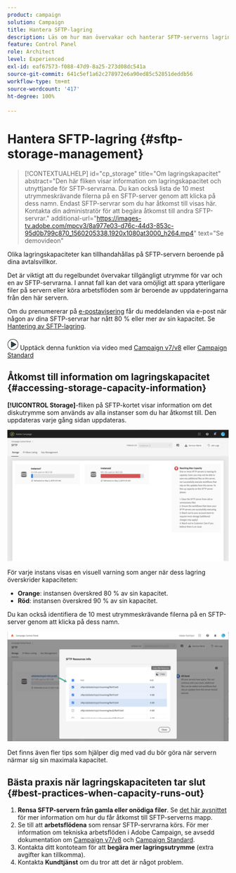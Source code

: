 ```yaml
---
product: campaign
solution: Campaign
title: Hantera SFTP-lagring
description: Läs om hur man övervakar och hanterar SFTP-serverns lagring
feature: Control Panel
role: Architect
level: Experienced
exl-id: eaf67573-f088-47d9-8a25-273d08dc541a
source-git-commit: 641c5ef1a62c278972e6a90ed85c52851deddb56
workflow-type: tm+mt
source-wordcount: '417'
ht-degree: 100%

---
```


# Hantera SFTP-lagring {#sftp-storage-management}

>[!CONTEXTUALHELP]
>id="cp_storage"
>title="Om lagringskapacitet"
>abstract="Den här fliken visar information om lagringskapacitet och utnyttjande för SFTP-servrarna. Du kan också lista de 10 mest utrymmeskrävande filerna på en SFTP-server genom att klicka på dess namn. Endast SFTP-servrar som du har åtkomst till visas här. Kontakta din administratör för att begära åtkomst till andra SFTP-servrar."
>additional-url="https://images-tv.adobe.com/mpcv3/8a977e03-d76c-44d3-853c-95d0b799c870_1560205338.1920x1080at3000_h264.mp4" text="Se demovideon"

Olika lagringskapaciteter kan tillhandahållas på SFTP-servern beroende på dina avtalsvillkor.

Det är viktigt att du regelbundet övervakar tillgängligt utrymme för var och en av SFTP-servrarna. I annat fall kan det vara omöjligt att spara ytterligare filer på servern eller köra arbetsflöden som är beroende av uppdateringarna från den här servern.

Om du prenumererar på [e-postavisering](../../performance-monitoring/using/email-alerting.md) får du meddelanden via e-post när någon av dina SFTP-servrar har nått 80 % eller mer av sin kapacitet. Se [Hantering av SFTP-lagring](../../sftp/using/sftp-storage-management.md).

![](assets/do-not-localize/how-to-video.png) Upptäck denna funktion via video med [Campaign v7/v8](https://experienceleague.adobe.com/docs/campaign-classic-learn/control-panel/sftp-management/monitoring-server-capacity.html?lang=sv#sftp-management) eller [Campaign Standard](https://experienceleague.adobe.com/docs/campaign-standard-learn/control-panel/sftp-management/monitoring-server-capacity.html?lang=sv#sftp-management)

## Åtkomst till information om lagringskapacitet {#accessing-storage-capacity-information}

**[!UICONTROL Storage]**-fliken på SFTP-kortet visar information om det diskutrymme som används av alla instanser som du har åtkomst till. Den uppdateras varje gång sidan uppdateras.

![](assets/control_panel_space.png)

För varje instans visas en visuell varning som anger när dess lagring överskrider kapaciteten:

* **Orange**: instansen överskred 80 % av sin kapacitet.
* **Röd**: instansen överskred 90 % av sin kapacitet.

Du kan också identifiera de 10 mest utrymmeskrävande filerna på en SFTP-server genom att klicka på dess namn.

![](assets/sftp-top10.png)

Det finns även fler tips som hjälper dig med vad du bör göra när servern närmar sig sin maximala kapacitet.

## Bästa praxis när lagringskapaciteten tar slut {#best-practices-when-capacity-runs-out}

1. **Rensa SFTP-servern från gamla eller onödiga filer**. Se [det här avsnittet](../../sftp/using/logging-into-sftp-server.md) för mer information om hur du får åtkomst till SFTP-serverns mapp.
1. Se till att **arbetsflödena** som rensar SFTP-servrarna körs. För mer information om tekniska arbetsflöden i Adobe Campaign, se avsedd dokumentation om [Campaign v7/v8](https://experienceleague.adobe.com/docs/campaign-classic/using/automating-with-workflows/advanced-management/about-technical-workflows.html?lang=sv) och [Campaign Standard](https://experienceleague.adobe.com/docs/campaign-standard/using/administrating/application-settings/technical-workflows.html?lang=sv).
1. Kontakta ditt kontoteam för att **begära mer lagringsutrymme** (extra avgifter kan tillkomma).
1. Kontakta **Kundtjänst** om du tror att det är något problem.

